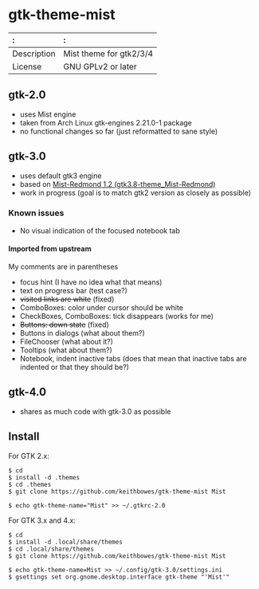 # gtk-theme-mist

:          |:
:----------|:-------------------
Description|Mist theme for gtk2/3/4
License    |GNU GPLv2 or later

## gtk-2.0

  - uses Mist engine
  - taken from Arch Linux gtk-engines 2.21.0-1 package
  - no functional changes so far (just reformatted to sane style)

## gtk-3.0

  - uses default gtk3 engine
  - based on [Mist-Redmond 1.2
    (gtk3.8-theme\_Mist-Redmond)](http://gnome-look.org/content/show.php?content=155580)
  - work in progress (goal is to match gtk2 version as closely as possible)

### Known issues

  - No visual indication of the focused notebook tab

#### Imported from upstream

My comments are in parentheses

  - focus hint (I have no idea what that means)
  - text on progress bar (test case?)
  - ~~visited links are white~~ (fixed)
  - ComboBoxes: color under cursor should be white
  - CheckBoxes, ComboBoxes: tick disappears (works for me)
  - ~~Buttons: down state~~ (fixed)
  - Buttons in dialogs (what about them?)
  - FileChooser (what about it?)
  - Tooltips (what about them?)
  - Notebook, indent inactive tabs (does that mean that inactive tabs are indented or that they should be?)

## gtk-4.0

  - shares as much code with gtk-3.0 as possible

## Install

For GTK 2.x:

    $ cd
    $ install -d .themes
    $ cd .themes
    $ git clone https://github.com/keithbowes/gtk-theme-mist Mist

    $ echo gtk-theme-name="Mist" >> ~/.gtkrc-2.0

For GTK 3.x and 4.x:

    $ cd
    $ install -d .local/share/themes
    $ cd .local/share/themes
    $ git clone https://github.com/keithbowes/gtk-theme-mist Mist

    $ echo gtk-theme-name=Mist >> ~/.config/gtk-3.0/settings.ini
    $ gsettings set org.gnome.desktop.interface gtk-theme "'Mist'"
